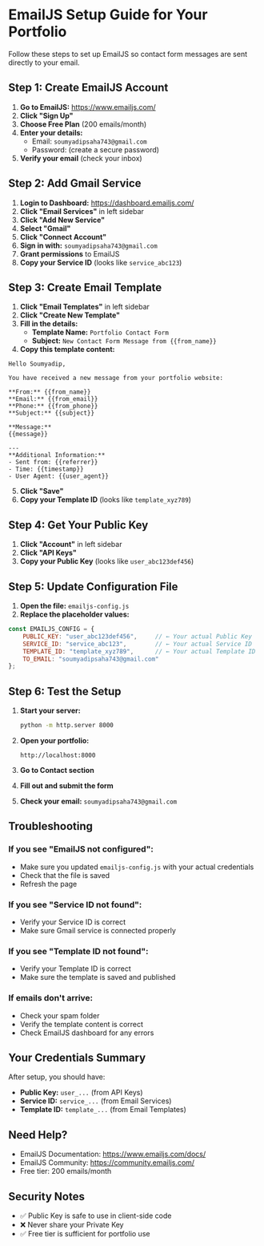 # EmailJS Setup Guide for Your Portfolio

Follow these steps to set up EmailJS so contact form messages are sent directly to your email.

## Step 1: Create EmailJS Account

1. **Go to EmailJS:** https://www.emailjs.com/
2. **Click "Sign Up"**
3. **Choose Free Plan** (200 emails/month)
4. **Enter your details:**
   - Email: `soumyadipsaha743@gmail.com`
   - Password: (create a secure password)
5. **Verify your email** (check your inbox)

## Step 2: Add Gmail Service

1. **Login to Dashboard:** https://dashboard.emailjs.com/
2. **Click "Email Services"** in left sidebar
3. **Click "Add New Service"**
4. **Select "Gmail"**
5. **Click "Connect Account"**
6. **Sign in with:** `soumyadipsaha743@gmail.com`
7. **Grant permissions** to EmailJS
8. **Copy your Service ID** (looks like `service_abc123`)

## Step 3: Create Email Template

1. **Click "Email Templates"** in left sidebar
2. **Click "Create New Template"**
3. **Fill in the details:**
   - **Template Name:** `Portfolio Contact Form`
   - **Subject:** `New Contact Form Message from {{from_name}}`
4. **Copy this template content:**

```
Hello Soumyadip,

You have received a new message from your portfolio website:

**From:** {{from_name}}
**Email:** {{from_email}}
**Phone:** {{from_phone}}
**Subject:** {{subject}}

**Message:**
{{message}}

---
**Additional Information:**
- Sent from: {{referrer}}
- Time: {{timestamp}}
- User Agent: {{user_agent}}
```

5. **Click "Save"**
6. **Copy your Template ID** (looks like `template_xyz789`)

## Step 4: Get Your Public Key

1. **Click "Account"** in left sidebar
2. **Click "API Keys"**
3. **Copy your Public Key** (looks like `user_abc123def456`)

## Step 5: Update Configuration File

1. **Open the file:** `emailjs-config.js`
2. **Replace the placeholder values:**

```javascript
const EMAILJS_CONFIG = {
    PUBLIC_KEY: "user_abc123def456",     // ← Your actual Public Key
    SERVICE_ID: "service_abc123",        // ← Your actual Service ID
    TEMPLATE_ID: "template_xyz789",      // ← Your actual Template ID
    TO_EMAIL: "soumyadipsaha743@gmail.com"
};
```

## Step 6: Test the Setup

1. **Start your server:**
   ```bash
   python -m http.server 8000
   ```

2. **Open your portfolio:**
   ```
   http://localhost:8000
   ```

3. **Go to Contact section**

4. **Fill out and submit the form**

5. **Check your email:** `soumyadipsaha743@gmail.com`

## Troubleshooting

### If you see "EmailJS not configured":
- Make sure you updated `emailjs-config.js` with your actual credentials
- Check that the file is saved
- Refresh the page

### If you see "Service ID not found":
- Verify your Service ID is correct
- Make sure Gmail service is connected properly

### If you see "Template ID not found":
- Verify your Template ID is correct
- Make sure the template is saved and published

### If emails don't arrive:
- Check your spam folder
- Verify the template content is correct
- Check EmailJS dashboard for any errors

## Your Credentials Summary

After setup, you should have:
- **Public Key:** `user_...` (from API Keys)
- **Service ID:** `service_...` (from Email Services)
- **Template ID:** `template_...` (from Email Templates)

## Need Help?

- EmailJS Documentation: https://www.emailjs.com/docs/
- EmailJS Community: https://community.emailjs.com/
- Free tier: 200 emails/month

## Security Notes

- ✅ Public Key is safe to use in client-side code
- ❌ Never share your Private Key
- ✅ Free tier is sufficient for portfolio use 